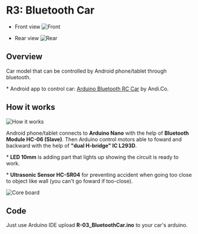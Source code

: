 # R3: Bluetooth Car

+ Front view
![Front](http://i.imgur.com/NBddUQT.jpg)

+ Rear view
![Rear](http://i.imgur.com/unKXwrM.jpg)

## Overview

Car model that can be controlled by Android phone/tablet through bluetooth.

\* Android app to control car: [Arduino Bluetooth RC Car](https://play.google.com/store/apps/details?id=braulio.calle.bluetoothRCcontroller&hl=en) by Andi.Co.

## How it works

![How it works](http://i.imgur.com/X79LGXI.jpg)

Android phone/tablet connects to __Arduino Nano__ with the help of __Bluetooth
Module HC-06 (Slave)__. Then Arduino control motors able to foward and backward
with the help of __"dual H-bridge" IC L293D__.

\* __LED 10mm__ is adding part that lights up showing the circuit is ready to work.

\* __Ultrasonic Sensor HC-SR04__ for preventing accident when going too close to
object like wall (you can't go foward if too-close).

![Core board](http://i.imgur.com/Hb8BgPM.jpg)

## Code

Just use Arduino IDE upload __R-03_BluetoothCar.ino__ to your car's arduino.
